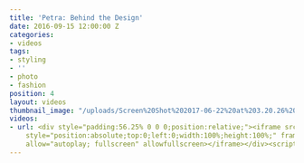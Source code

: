```yaml
---
title: 'Petra: Behind the Design'
date: 2016-09-15 12:00:00 Z
categories:
- videos
tags:
- styling
- ''
- photo
- fashion
position: 4
layout: videos
thumbnail_image: "/uploads/Screen%20Shot%202017-06-22%20at%203.20.26%20PM.png"
videos:
- url: <div style="padding:56.25% 0 0 0;position:relative;"><iframe src="https://player.vimeo.com/video/84509126?autoplay=1&title=0&byline=0&portrait=0"
    style="position:absolute;top:0;left:0;width:100%;height:100%;" frameborder="0"
    allow="autoplay; fullscreen" allowfullscreen></iframe></div><script src="https://player.vimeo.com/api/player.js"></script>
---
```

